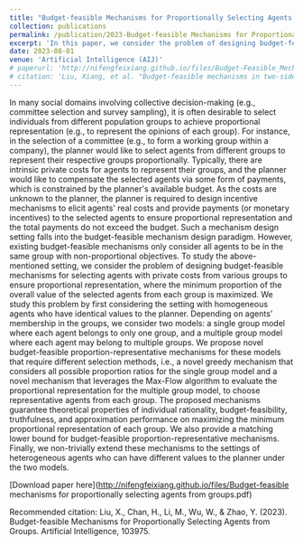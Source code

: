 ```yaml
---
title: "Budget-feasible Mechanisms for Proportionally Selecting Agents from Groups"
collection: publications
permalink: /publication/2023-Budget-feasible Mechanisms for Proportionally Selecting Agents from Groups
excerpt: 'In this paper, we consider the problem of designing budget-feasible mechanisms for selecting agents with private costs from various groups to ensure proportional representation, where the minimum proportion of the overall value of the selected agents from each group is maximized.'
date: 2023-08-01
venue: 'Artificial Intelligence (AIJ)'
# paperurl: 'http://nifengfeixiang.github.io/files/Budget-Feasible_Mechanisms_in_Two-Sided_Crowdsensing_Markets_Truthfulness_Fairness_and_Efficiency.pdf'
# citation: 'Liu, Xiang, et al. "Budget-feasible mechanisms in two-sided crowdsensing markets: Truthfulness, fairness, and efficiency." IEEE Transactions on Mobile Computing (2022).'
---
```


In many social domains involving collective decision-making (e.g., committee selection and survey sampling), it is often desirable to select individuals from different population groups to achieve proportional representation (e.g., to represent the opinions of each group). For instance, in the selection of a committee (e.g., to form a working group within a company), the planner would like to select agents from different groups to represent their respective groups proportionally. Typically, there are intrinsic private costs for agents to represent their groups, and the planner would like to compensate the selected agents via some form of payments, which is constrained by the planner's available budget. As the costs are unknown to the planner, the planner is required to design incentive mechanisms to elicit agents' real costs and provide payments (or monetary incentives) to the selected agents to ensure proportional representation and the total payments do not exceed the budget. Such a mechanism design setting falls into the budget-feasible mechanism design paradigm. However, existing budget-feasible mechanisms only consider all agents to be in the same group with non-proportional objectives. To study the above-mentioned setting, we consider the problem of designing budget-feasible mechanisms for selecting agents with private costs from various groups to ensure proportional representation, where the minimum proportion of the overall value of the selected agents from each group is maximized. We study this problem by first considering the setting with homogeneous agents who have identical values to the planner. Depending on agents' membership in the groups, we consider two models: a single group model where each agent belongs to only one group, and a multiple group model where each agent may belong to multiple groups. We propose novel budget-feasible proportion-representative mechanisms for these models that require different selection methods, i.e., a novel greedy mechanism that considers all possible proportion ratios for the single group model and a novel mechanism that leverages the Max-Flow algorithm to evaluate the proportional representation for the multiple group model, to choose representative agents from each group. The proposed mechanisms guarantee theoretical properties of individual rationality, budget-feasibility, truthfulness, and approximation performance on maximizing the minimum proportional representation of each group. We also provide a matching lower bound for budget-feasible proportion-representative mechanisms. Finally, we non-trivially extend these mechanisms to the settings of heterogeneous agents who can have different values to the planner under the two models.

[Download paper here](http://nifengfeixiang.github.io/files/Budget-feasible mechanisms for proportionally selecting agents from groups.pdf)

Recommended citation: Liu, X., Chan, H., Li, M., Wu, W., & Zhao, Y. (2023). Budget-feasible Mechanisms for Proportionally Selecting Agents from Groups. Artificial Intelligence, 103975.